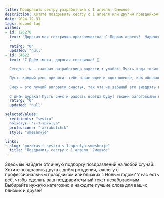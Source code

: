 ```yaml
---
title: Поздравить сестру разработчика с 1 апреля. Смешное
description: Хотите поздравить сестру с 1 апреля или другим праздником? Наш ИИ создаст незабываемое поздравление, а вы обязательно выделитесь среди других.  
date: 2024-12-31
tags: second tag
wishes:
- id: 126270
  text: "Дорогая моя сестричка-программистка! С Первым апреля!  Надеюсь, твой код сегодня будет настолько безупречен, что даже вирусы от него испугаются и убегут в безопасный режим.  Желаю тебе  багов меньше, чем  улыбок на твоём лице, и зарплаты больше, чем строк кода в твоих проектах! Пусть этот день будет полон  веселья и неожиданных, но приятных сюрпризов (кроме тех, которые ты сама себе устроишь,  шучу, конечно!).
  "
  rating: "0"
  updated: "null"
- id: 34622
  text: "С Днём смеха, дорогая сестричка! 🎉
  
  Сегодня ты — главная разработчица радости и улыбок! Пусть коды твоих шуток компилируются без ошибок, а багов в настроении никогда не обнаруживается. Желаю, чтобы твои шутки всегда были в \"режиме релиза\", а не в \"бета-версии\"!
  
  Пусть каждый день приносит тебе новые идеи и вдохновение, как обновления кода, а коллеги всегда поддерживают в твоих шутках, даже если они выходят за рамки \"по умолчанию\".
  
  Смех — это лучший алгоритм счастья, так что не забывай его внедрять в свою жизнь каждый день!
  
  С днём дурака! Пусть смех и радость всегда будут твоими заготовками на успех! 😄💻"
  rating: "0"
  updated: "null"

selectedValues:
  recipients: "sestru"
  holidays: "s-1-aprelya"
  professions: "razrabotchik"
  style: "smeshnoje"

links:
- slug: "pozdravit-sestru-s-1-aprelya-smeshnoje"
  title: "Поздравить сестру с 1 апреля. Смешное"
---
```


Здесь вы найдете отличную подборку поздравлений на любой случай.
Хотите поздравить друга с днём рождения, коллегу с профессиональным праздником или близких с Новым годом? У нас есть всё, чтобы сделать ваш поздравительный текст незабываемым. Выбирайте нужную категорию и находите лучшие слова для ваших близких и друзей!
